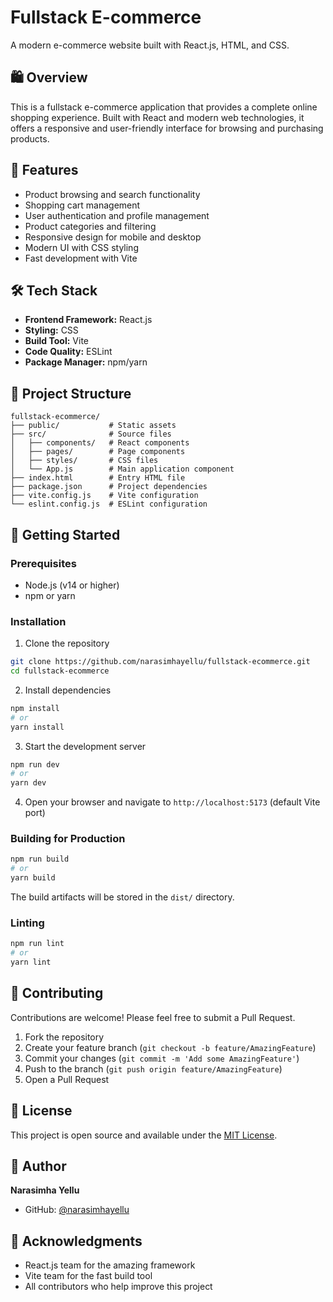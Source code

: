 # Fullstack E-commerce

A modern e-commerce website built with React.js, HTML, and CSS.

## 🛍️ Overview

This is a fullstack e-commerce application that provides a complete online shopping experience. Built with React and modern web technologies, it offers a responsive and user-friendly interface for browsing and purchasing products.

## 🚀 Features

- Product browsing and search functionality
- Shopping cart management
- User authentication and profile management
- Product categories and filtering
- Responsive design for mobile and desktop
- Modern UI with CSS styling
- Fast development with Vite

## 🛠️ Tech Stack

- **Frontend Framework:** React.js
- **Styling:** CSS
- **Build Tool:** Vite
- **Code Quality:** ESLint
- **Package Manager:** npm/yarn

## 📁 Project Structure

```
fullstack-ecommerce/
├── public/           # Static assets
├── src/              # Source files
│   ├── components/   # React components
│   ├── pages/        # Page components
│   ├── styles/       # CSS files
│   └── App.js        # Main application component
├── index.html        # Entry HTML file
├── package.json      # Project dependencies
├── vite.config.js    # Vite configuration
└── eslint.config.js  # ESLint configuration
```

## 🏁 Getting Started

### Prerequisites

- Node.js (v14 or higher)
- npm or yarn

### Installation

1. Clone the repository
```bash
git clone https://github.com/narasimhayellu/fullstack-ecommerce.git
cd fullstack-ecommerce
```

2. Install dependencies
```bash
npm install
# or
yarn install
```

3. Start the development server
```bash
npm run dev
# or
yarn dev
```

4. Open your browser and navigate to `http://localhost:5173` (default Vite port)

### Building for Production

```bash
npm run build
# or
yarn build
```

The build artifacts will be stored in the `dist/` directory.

### Linting

```bash
npm run lint
# or
yarn lint
```

## 🤝 Contributing

Contributions are welcome! Please feel free to submit a Pull Request.

1. Fork the repository
2. Create your feature branch (`git checkout -b feature/AmazingFeature`)
3. Commit your changes (`git commit -m 'Add some AmazingFeature'`)
4. Push to the branch (`git push origin feature/AmazingFeature`)
5. Open a Pull Request

## 📝 License

This project is open source and available under the [MIT License](LICENSE).

## 👤 Author

**Narasimha Yellu**

- GitHub: [@narasimhayellu](https://github.com/narasimhayellu)

## 🙏 Acknowledgments

- React.js team for the amazing framework
- Vite team for the fast build tool
- All contributors who help improve this project
